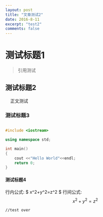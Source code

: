 ```yaml
---
layout: post
title: "文章测试2"
date: 2016-8-11
excerpt: "test2"
comments: false
---
```




# 测试标题1

> 引用测试

## 测试标题2

&#160;&#160;&#160;&#160;正文测试

### 测试标题3

``` C++

#include <iostream>

using namespace std;

int main()
{
    cout <<"Hello World"<<endl;
    return 0;
}

```

#### 测试标题4

行内公式: $  x^2+y^2=z^2  $
行间公式:
$$
x^2+y^2=z^2 \tag{1}
$$

	//test over
